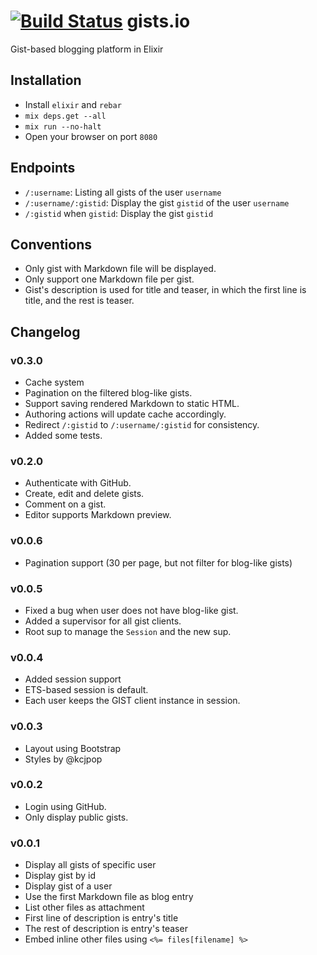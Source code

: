 [![Build Status](https://travis-ci.org/sntran/gists.io.png?branch=master)](https://travis-ci.org/sntran/gists.io)
gists.io
========

Gist-based blogging platform in Elixir

## Installation

* Install `elixir` and `rebar`
* `mix deps.get --all`
* `mix run --no-halt`
* Open your browser on port `8080`

## Endpoints

* `/:username`: Listing all gists of the user `username`
* `/:username/:gistid`: Display the gist `gistid` of the user `username`
* `/:gistid` when `gistid`: Display the gist `gistid`

## Conventions

* Only gist with Markdown file will be displayed.
* Only support one Markdown file per gist.
* Gist's description is used for title and teaser, in which the first line is title, and the rest is teaser.

## Changelog

### v0.3.0

* Cache system
* Pagination on the filtered blog-like gists.
* Support saving rendered Markdown to static HTML.
* Authoring actions will update cache accordingly.
* Redirect `/:gistid` to `/:username/:gistid` for consistency.
* Added some tests.

### v0.2.0

* Authenticate with GitHub.
* Create, edit and delete gists.
* Comment on a gist.
* Editor supports Markdown preview.

### v0.0.6

 * Pagination support (30 per page, but not filter for blog-like gists)

### v0.0.5

 * Fixed a bug when user does not have blog-like gist.
 * Added a supervisor for all gist clients.
 * Root sup to manage the `Session` and the new sup.

### v0.0.4

 * Added session support
 * ETS-based session is default.
 * Each user keeps the GIST client instance in session.

### v0.0.3

* Layout using Bootstrap 
* Styles by @kcjpop

### v0.0.2

* Login using GitHub.
* Only display public gists.

### v0.0.1

* Display all gists of specific user
* Display gist by id
* Display gist of a user
* Use the first Markdown file as blog entry
* List other files as attachment
* First line of description is entry's title
* The rest of description is entry's teaser
* Embed inline other files using `<%= files[filename] %>`
